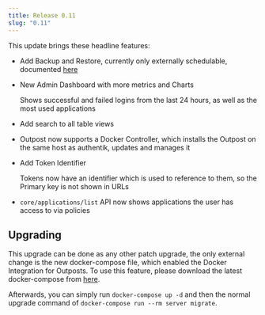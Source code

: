 ```yaml
---
title: Release 0.11
slug: "0.11"
---
```


This update brings these headline features:

- Add Backup and Restore, currently only externally schedulable, documented [here](../maintenance/backups/index.md)
- New Admin Dashboard with more metrics and Charts

    Shows successful and failed logins from the last 24 hours, as well as the most used applications

- Add search to all table views
- Outpost now supports a Docker Controller, which installs the Outpost on the same host as authentik, updates and manages it
- Add Token Identifier

    Tokens now have an identifier which is used to reference to them, so the Primary key is not shown in URLs

- `core/applications/list` API now shows applications the user has access to via policies

## Upgrading

This upgrade can be done as any other patch upgrade, the only external change is the new docker-compose file, which enabled the Docker Integration for Outposts. To use this feature, please download the latest docker-compose from [here](https://raw.githubusercontent.com/BeryJu/authentik/master/docker-compose.yml).

Afterwards, you can simply run `docker-compose up -d` and then the normal upgrade command of `docker-compose run --rm server migrate`.

